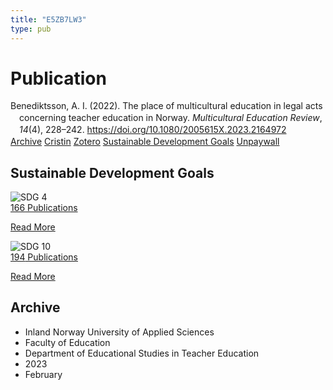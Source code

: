 ```yaml
---
title: "E5ZB7LW3"
type: pub
---
```

<h1>Publication</h1>
<article id="csl-bib-container-E5ZB7LW3" class="csl-bib-container">
  <div class="csl-bib-body" style="line-height: 1.35; padding-left: 1em; text-indent:-1em;">
  <div class="csl-entry">Benediktsson, A. I. (2022). The place of multicultural education in legal acts concerning teacher education in Norway. <i>Multicultural Education Review</i>, <i>14</i>(4), 228&#x2013;242. <a href="https://doi.org/10.1080/2005615X.2023.2164972">https://doi.org/10.1080/2005615X.2023.2164972</a></div>
</div>
  <div class="csl-bib-buttons">
    <a href="#taxonomy-article-E5ZB7LW3" class="csl-bib-button">Archive</a>
    <a href alt="Cristin URL" class="csl-bib-button">Cristin</a>
    <a href alt="Zotero URL" class="csl-bib-button">Zotero</a>
    <a href="#sdg-article-E5ZB7LW3" class="csl-bib-button">Sustainable Development Goals</a>
    <a href="https://doi.org/10.1080/2005615x.2023.2164972" class="csl-bib-button">Unpaywall</a>
  </div>
  <div id="csl-bib-meta-container-E5ZB7LW3"></div>
</article>
<div id="csl-bib-meta-E5ZB7LW3" class="csl-bib-meta">
  <article id="sdg-article-E5ZB7LW3" class="sdg-article">
    <h1>Sustainable Development Goals</h1>
    <div class="sdg-container"><div id="sdg4" class="sdg">
<img src="{{< params subfolder >}}images/sdg/sdg04_en.png" class="image" alt="SDG 4">
<div class="sdg-overlay">
<a href="{{< params subfolder >}}en/archive/?sdg=4#archive" class="sdg-publication-count"><span>166</span> Publications</a>
<p><a href="https://sdgs.un.org/goals/goal4" class="sdg-read-more">Read More</a></p>
</div>
</div> <div id="sdg10" class="sdg">
<img src="{{< params subfolder >}}images/sdg/sdg10_en.png" class="image" alt="SDG 10">
<div class="sdg-overlay">
<a href="{{< params subfolder >}}en/archive/?sdg=10#archive" class="sdg-publication-count"><span>194</span> Publications</a>
<p><a href="https://sdgs.un.org/goals/goal10" class="sdg-read-more">Read More</a></p>
</div>
</div></div>
  </article>
  <article id="taxonomy-article-E5ZB7LW3" class="taxonomy-article">
    <h1>Archive</h1>
    <ul>
      <li>Inland Norway University of Applied Sciences</li>
      <li>Faculty of Education</li>
      <li>Department of Educational Studies in Teacher Education</li>
      <li>2023</li>
      <li>February</li>
    </ul>
  </article>
</div>

